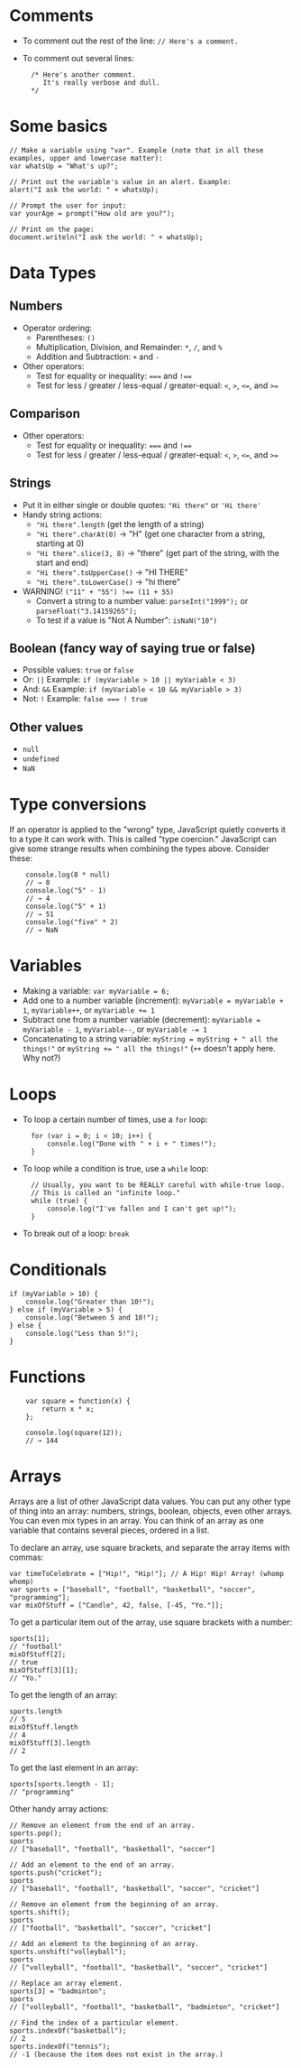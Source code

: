 Comments
==
* To comment out the rest of the line: `// Here's a comment.`
* To comment out several lines:

        /* Here's another comment.
           It's really verbose and dull.
        */

Some basics
==

    // Make a variable using "var". Example (note that in all these examples, upper and lowercase matter):
    var whatsUp = "What's up?";

    // Print out the variable's value in an alert. Example:
    alert("I ask the world: " + whatsUp);

    // Prompt the user for input:
    var yourAge = prompt("How old are you?");

    // Print on the page:
    document.writeln("I ask the world: " + whatsUp);

Data Types
==

Numbers
--
* Operator ordering:
  * Parentheses: `()`
  * Multiplication, Division, and Remainder: `*`, `/`, and `%`
  * Addition and Subtraction: `+` and `-`
* Other operators:
  * Test for equality or inequality: `===` and `!==`
  * Test for less / greater / less-equal / greater-equal: `<`, `>`, `<=`, and `>=`

Comparison
--
* Other operators:
  * Test for equality or inequality: `===` and `!==`
  * Test for less / greater / less-equal / greater-equal: `<`, `>`, `<=`, and `>=`


Strings
--
* Put it in either single or double quotes: `"Hi there"` or `'Hi there'`
* Handy string actions:
  * `"Hi there".length` (get the length of a string)
  * `"Hi there".charAt(0)` -> "H" (get one character from a string, starting at 0)
  * `"Hi there".slice(3, 8)` -> "there" (get part of the string, with the start and end)
  * `"Hi there".toUpperCase()` -> "HI THERE"
  * `"Hi there".toLowerCase()` -> "hi there"
* WARNING! `("11" + "55") !== (11 + 55)`
  * Convert a string to a number value: `parseInt("1999");` or `parseFloat("3.14159265");`
  * To test if a value is "Not A Number": `isNaN("10")`


Boolean (fancy way of saying true or false)
--
* Possible values: `true` or `false`
* Or: `||` Example: `if (myVariable > 10 || myVariable < 3)`
* And: `&&` Example: `if (myVariable < 10 && myVariable > 3)`
* Not: `!` Example: `false === ! true`

Other values
--
* `null`
* `undefined`
* `NaN`

Type conversions
==
If an operator is applied to the "wrong" type, JavaScript quietly converts it to a type it can work with. This is called "type coercion." JavaScript can give some strange results when combining the types above. Consider these:

        console.log(8 * null)
        // → 0
        console.log("5" - 1)
        // → 4
        console.log("5" + 1)
        // → 51
        console.log("five" * 2)
        // → NaN


Variables
==
* Making a variable: `var myVariable = 6;`
* Add one to a number variable (increment): `myVariable = myVariable + 1`, `myVariable++`, or `myVariable += 1`
* Subtract one from a number variable (decrement): `myVariable = myVariable - 1`, `myVariable--`, or `myVariable -= 1`
* Concatenating to a string variable: `myString = myString + " all the things!"` or `myString += " all the things!"` (`++` doesn't apply here. Why not?)


Loops
==
* To loop a certain number of times, use a `for` loop:

        for (var i = 0; i < 10; i++) {
            console.log("Done with " + i + " times!");
        }

* To loop while a condition is true, use a `while` loop:

        // Usually, you want to be REALLY careful with while-true loop.
        // This is called an "infinite loop."
        while (true) {
            console.log("I've fallen and I can't get up!");
        }

* To break out of a loop: `break`

Conditionals
==

    if (myVariable > 10) {
        console.log("Greater than 10!");
    } else if (myVariable > 5) {
        console.log("Between 5 and 10!");
    } else {
        console.log("Less than 5!");
    }

Functions
==

        var square = function(x) {
            return x * x;
        };

        console.log(square(12));
        // → 144

Arrays
==
Arrays are a list of other JavaScript data values. You can put any other type of thing into an array: numbers, strings, boolean, objects, even other arrays. You can even mix types in an array. You can think of an array as one variable that contains several pieces, ordered in a list.

To declare an array, use square brackets, and separate the array items with commas:

    var timeToCelebrate = ["Hip!", "Hip!"]; // A Hip! Hip! Array! (whomp whomp)
    var sports = ["baseball", "football", "basketball", "soccer", "programming"];
    var mixOfStuff = ["Candle", 42, false, [-45, "Yo."]];

To get a particular item out of the array, use square brackets with a number:

    sports[1];
    // "football"
    mixOfStuff[2];
    // true
    mixOfStuff[3][1];
    // "Yo."

To get the length of an array:

    sports.length
    // 5
    mixOfStuff.length
    // 4
    mixOfStuff[3].length
    // 2

To get the last element in an array:

    sports[sports.length - 1];
    // "programming"

Other handy array actions:
    
    // Remove an element from the end of an array.
    sports.pop();
    sports
    // ["baseball", "football", "basketball", "soccer"]

    // Add an element to the end of an array.
    sports.push("cricket");
    sports
    // ["baseball", "football", "basketball", "soccer", "cricket"]

    // Remove an element from the beginning of an array.
    sports.shift();
    sports
    // ["football", "basketball", "soccer", "cricket"]

    // Add an element to the beginning of an array.
    sports.unshift("volleyball");
    sports
    // ["volleyball", "football", "basketball", "soccer", "cricket"]

    // Replace an array element.
    sports[3] = "badminton";
    sports
    // ["volleyball", "football", "basketball", "badminton", "cricket"]

    // Find the index of a particular element.
    sports.indexOf("basketball");
    // 2
    sports.indexOf("tennis");
    // -1 (because the item does not exist in the array.)
